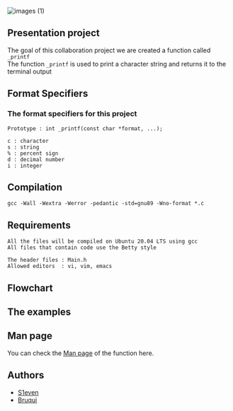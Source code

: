 

![images (1)](https://github.com/user-attachments/assets/bb7314f4-363b-446b-bd09-8a73af010f2a)

## Presentation project 

The goal of this collaboration project we are created a function called `_printf`  
The function `_printf` is used to print a character string and returns it to the terminal output


## Format Specifiers

### The format specifiers for this project
```
Prototype : int _printf(const char *format, ...);

c : character
s : string
% : percent sign
d : decimal number 
i : integer

```

## Compilation

```
gcc -Wall -Wextra -Werror -pedantic -std=gnu89 -Wno-format *.c
```

## Requirements
```
All the files will be compiled on Ubuntu 20.04 LTS using gcc
All files that contain code use the Betty style

The header files : Main.h
Allowed editors  : vi, vim, emacs

```
## Flowchart

## The examples

## Man page
You can check the  [Man page](https://github.com/S1even/holbertonschool-printf/blob/main/man_3_printf) of the function here.

## Authors

- [S1even](https://github.com/S1even)
- [Bruqui](https://github.com/Bruqui)
